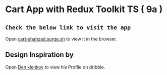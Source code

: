 # Cart App with Redux Toolkit TS ( 9a )

## `Check the below link to visit the app`

Open [cart-shahzad.surge.sh](https://cart-shahzad.surge.sh/) to view it in the browser.

## Design Inspiration by

Open [Den klenkov](https://dribbble.com/shots/6945782-Bike-Shop-Interaction) to view his Profile on dribble.
